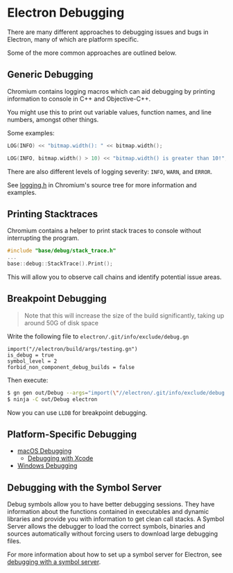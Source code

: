 # Electron Debugging

There are many different approaches to debugging issues and bugs in Electron, many of which
are platform specific.

Some of the more common approaches are outlined below.

## Generic Debugging

Chromium contains logging macros which can aid debugging by printing information to console in C++ and Objective-C++.

You might use this to print out variable values, function names, and line numbers, amongst other things.

Some examples:

```cpp
LOG(INFO) << "bitmap.width(): " << bitmap.width();

LOG(INFO, bitmap.width() > 10) << "bitmap.width() is greater than 10!";
```

There are also different levels of logging severity: `INFO`, `WARN`, and `ERROR`.

See [logging.h](https://chromium.googlesource.com/chromium/src/base/+/refs/heads/main/logging.h) in Chromium's source tree for more information and examples.

## Printing Stacktraces

Chromium contains a helper to print stack traces to console without interrupting the program.

```cpp
#include "base/debug/stack_trace.h"
...
base::debug::StackTrace().Print();
```

This will allow you to observe call chains and identify potential issue areas.

## Breakpoint Debugging

> Note that this will increase the size of the build significantly, taking up around 50G of disk space

Write the following file to `electron/.git/info/exclude/debug.gn`

```gn
import("//electron/build/args/testing.gn")
is_debug = true
symbol_level = 2
forbid_non_component_debug_builds = false
```

Then execute:

```sh
$ gn gen out/Debug --args="import(\"//electron/.git/info/exclude/debug.gn\") $GN_EXTRA_ARGS"
$ ninja -C out/Debug electron
```

Now you can use `LLDB` for breakpoint debugging.

## Platform-Specific Debugging
<!-- TODO(@codebytere): add debugging file for Linux-->

- [macOS Debugging](debugging-on-macos.md)
  - [Debugging with Xcode](debugging-with-xcode.md)
- [Windows Debugging](debugging-on-windows.md)

## Debugging with the Symbol Server

Debug symbols allow you to have better debugging sessions. They have information about the functions contained in executables and dynamic libraries and provide you with information to get clean call stacks. A Symbol Server allows the debugger to load the correct symbols, binaries and sources automatically without forcing users to download large debugging files.

For more information about how to set up a symbol server for Electron, see [debugging with a symbol server](debugging-with-symbol-server.md).
